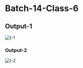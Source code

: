 # Batch-14-Class-6
## Output-1
![t-1](https://github.com/jobayer-alam-24/Batch-14-Class-6/assets/158845902/99ff1814-c0c8-4bf7-aa68-7fa7ec896699)
### Output-2
![t-2](https://github.com/jobayer-alam-24/Batch-14-Class-6/assets/158845902/f125d8ca-09a4-4632-9367-9b85a3cd3d0a)
